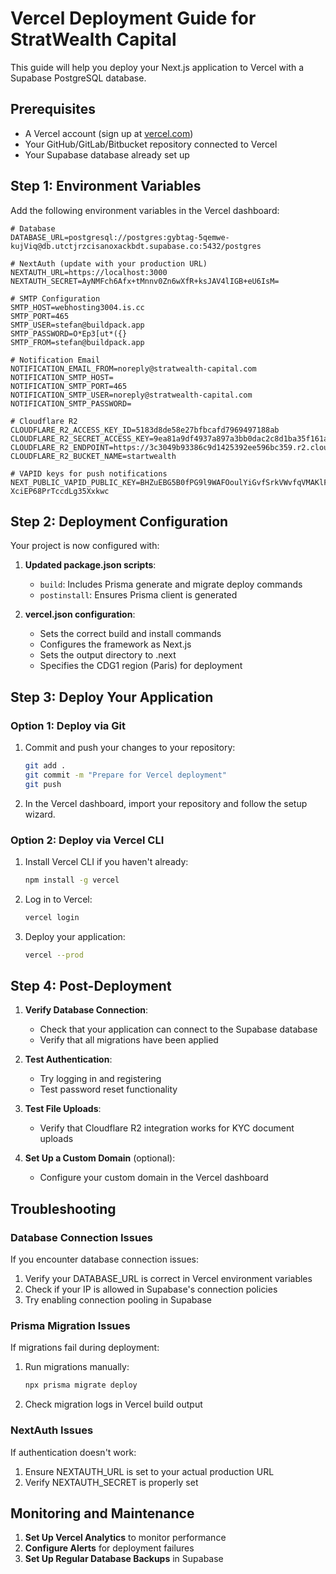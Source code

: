 # Vercel Deployment Guide for StratWealth Capital

This guide will help you deploy your Next.js application to Vercel with a Supabase PostgreSQL database.

## Prerequisites

- A Vercel account (sign up at [vercel.com](https://vercel.com))
- Your GitHub/GitLab/Bitbucket repository connected to Vercel
- Your Supabase database already set up

## Step 1: Environment Variables

Add the following environment variables in the Vercel dashboard:

```
# Database
DATABASE_URL=postgresql://postgres:gybtag-5qemwe-kujViq@db.utctjrzcisanoxackbdt.supabase.co:5432/postgres

# NextAuth (update with your production URL)
NEXTAUTH_URL=https://localhost:3000
NEXTAUTH_SECRET=AyNMFch6Afx+tMnnv0Zn6wXfR+ksJAV4lIGB+eU6IsM=

# SMTP Configuration
SMTP_HOST=webhosting3004.is.cc
SMTP_PORT=465
SMTP_USER=stefan@buildpack.app
SMTP_PASSWORD=O*Ep3[ut*({}
SMTP_FROM=stefan@buildpack.app

# Notification Email
NOTIFICATION_EMAIL_FROM=noreply@stratwealth-capital.com
NOTIFICATION_SMTP_HOST=
NOTIFICATION_SMTP_PORT=465
NOTIFICATION_SMTP_USER=noreply@stratwealth-capital.com
NOTIFICATION_SMTP_PASSWORD=

# Cloudflare R2
CLOUDFLARE_R2_ACCESS_KEY_ID=5183d8de58e27bfbcafd7969497188ab
CLOUDFLARE_R2_SECRET_ACCESS_KEY=9ea81a9df4937a897a3bb0dac2c8d1ba35f161a69e2f551a42050df7b2ca2a0a
CLOUDFLARE_R2_ENDPOINT=https://3c3049b93386c9d1425392ee596bc359.r2.cloudflarestorage.com
CLOUDFLARE_R2_BUCKET_NAME=startwealth

# VAPID keys for push notifications
NEXT_PUBLIC_VAPID_PUBLIC_KEY=BHZuEBG5B0fPG9l9WAFOoulYiGvfSrkVWvfqVMAKlFNlKhfwBSnIWGxid9kZc5kg-XciEP68PrTccdLg35Xxkwc
```

## Step 2: Deployment Configuration

Your project is now configured with:

1. **Updated package.json scripts**:
   - `build`: Includes Prisma generate and migrate deploy commands
   - `postinstall`: Ensures Prisma client is generated

2. **vercel.json configuration**:
   - Sets the correct build and install commands
   - Configures the framework as Next.js
   - Sets the output directory to .next
   - Specifies the CDG1 region (Paris) for deployment

## Step 3: Deploy Your Application

### Option 1: Deploy via Git

1. Commit and push your changes to your repository:
   ```bash
   git add .
   git commit -m "Prepare for Vercel deployment"
   git push
   ```

2. In the Vercel dashboard, import your repository and follow the setup wizard.

### Option 2: Deploy via Vercel CLI

1. Install Vercel CLI if you haven't already:
   ```bash
   npm install -g vercel
   ```

2. Log in to Vercel:
   ```bash
   vercel login
   ```

3. Deploy your application:
   ```bash
   vercel --prod
   ```

## Step 4: Post-Deployment

1. **Verify Database Connection**:
   - Check that your application can connect to the Supabase database
   - Verify that all migrations have been applied

2. **Test Authentication**:
   - Try logging in and registering
   - Test password reset functionality

3. **Test File Uploads**:
   - Verify that Cloudflare R2 integration works for KYC document uploads

4. **Set Up a Custom Domain** (optional):
   - Configure your custom domain in the Vercel dashboard

## Troubleshooting

### Database Connection Issues

If you encounter database connection issues:

1. Verify your DATABASE_URL is correct in Vercel environment variables
2. Check if your IP is allowed in Supabase's connection policies
3. Try enabling connection pooling in Supabase

### Prisma Migration Issues

If migrations fail during deployment:

1. Run migrations manually:
   ```bash
   npx prisma migrate deploy
   ```

2. Check migration logs in Vercel build output

### NextAuth Issues

If authentication doesn't work:

1. Ensure NEXTAUTH_URL is set to your actual production URL
2. Verify NEXTAUTH_SECRET is properly set

## Monitoring and Maintenance

1. **Set Up Vercel Analytics** to monitor performance
2. **Configure Alerts** for deployment failures
3. **Set Up Regular Database Backups** in Supabase
